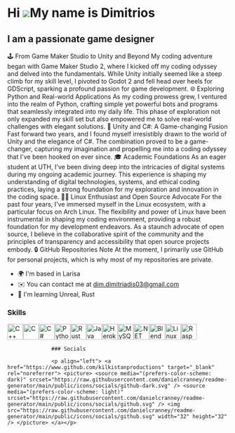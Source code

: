 Hi ![](https://user-images.githubusercontent.com/18350557/176309783-0785949b-9127-417c-8b55-ab5a4333674e.gif)My name is Dimitrios
=================================================================================================================================

I am a passionate game designer
-------------------------------

🕹️ From Game Maker Studio to Unity and Beyond My coding adventure began with Game Maker Studio 2, where I kicked off my coding odyssey and delved into the fundamentals. While Unity initially seemed like a steep climb for my skill level, I pivoted to Godot 2 and fell head over heels for GDScript, sparking a profound passion for game development. 🌐 Exploring Python and Real-world Applications As my coding prowess grew, I ventured into the realm of Python, crafting simple yet powerful bots and programs that seamlessly integrated into my daily life. This phase of exploration not only expanded my skill set but also empowered me to solve real-world challenges with elegant solutions. 🚀 Unity and C#: A Game-changing Fusion Fast forward two years, and I found myself irresistibly drawn to the world of Unity and the elegance of C#. The combination proved to be a game-changer, capturing my imagination and propelling me into a coding odyssey that I've been hooked on ever since. 🎓 Academic Foundations As an eager student at UTH, I've been diving deep into the intricacies of digital systems during my ongoing academic journey. This experience is shaping my understanding of digital technologies, systems, and ethical coding practices, laying a strong foundation for my exploration and innovation in the coding space. 👨‍💻 Linux Enthusiast and Open Source Advocate For the past four years, I've immersed myself in the Linux ecosystem, with a particular focus on Arch Linux. The flexibility and power of Linux have been instrumental in shaping my coding environment, providing a robust foundation for my development endeavors. As a staunch advocate of open source, I believe in the collaborative spirit of the community and the principles of transparency and accessibility that open source projects embody. 🔒 GitHub Repositories Note At the moment, I primarily use GitHub for personal projects, which is why most of my repositories are private.

*   🌍  I'm based in Larisa
*   ✉️  You can contact me at [dim.dimitriadis03@gmail.com](mailto:dim.dimitriadis03@gmail.com)
*   🧠  I'm learning Unreal, Rust

### Skills 
<p align="left">
<a href="https://docs.microsoft.com/en-us/cpp/?view=msvc-170" target="_blank" rel="noreferrer"><img src="https://raw.githubusercontent.com/danielcranney/readme-generator/main/public/icons/skills/cplusplus-colored.svg" width="36" height="36" alt="C++" /></a><a href="https://docs.microsoft.com/en-us/cpp/?view=msvc-170" target="_blank" rel="noreferrer"><img src="https://raw.githubusercontent.com/danielcranney/readme-generator/main/public/icons/skills/c-colored.svg" width="36" height="36" alt="C" /></a><a href="https://docs.microsoft.com/en-us/dotnet/csharp/" target="_blank" rel="noreferrer"><img src="https://raw.githubusercontent.com/danielcranney/readme-generator/main/public/icons/skills/csharp-colored.svg" width="36" height="36" alt="C#" /></a><a href="https://www.python.org/" target="_blank" rel="noreferrer"><img src="https://raw.githubusercontent.com/danielcranney/readme-generator/main/public/icons/skills/python-colored.svg" width="36" height="36" alt="Python" /></a><a href="https://www.rust-lang.org/" target="_blank" rel="noreferrer"><img src="https://raw.githubusercontent.com/danielcranney/readme-generator/main/public/icons/skills/rust-colored.svg" width="36" height="36" alt="Rust" /></a><a href="https://www.oracle.com/java/" target="_blank" rel="noreferrer"><img src="https://raw.githubusercontent.com/danielcranney/readme-generator/main/public/icons/skills/java-colored.svg" width="36" height="36" alt="Java" /></a><a href="https://www.heroku.com/" target="_blank" rel="noreferrer"><img src="https://raw.githubusercontent.com/danielcranney/readme-generator/main/public/icons/skills/heroku-colored.svg" width="36" height="36" alt="Heroku" /></a><a href="https://www.mysql.com/" target="_blank" rel="noreferrer"><img src="https://raw.githubusercontent.com/danielcranney/readme-generator/main/public/icons/skills/mysql-colored.svg" width="36" height="36" alt="MySQL" /></a><a href="https://dotnet.microsoft.com/en-us/" target="_blank" rel="noreferrer"><img src="https://raw.githubusercontent.com/danielcranney/readme-generator/main/public/icons/skills/dot-net-colored.svg" width="36" height="36" alt=".NET" /></a><a href="https://www.blender.org/" target="_blank" rel="noreferrer"><img src="https://raw.githubusercontent.com/danielcranney/readme-generator/main/public/icons/skills/blender-colored.svg" width="36" height="36" alt="Blender" /></a><a href="https://www.linux.org" target="_blank" rel="noreferrer"><img src="https://raw.githubusercontent.com/danielcranney/readme-generator/main/public/icons/skills/linux-colored.svg" width="36" height="36" alt="Linux" /></a><a href="https://www.raspberrypi.org/" target="_blank" rel="noreferrer"><img src="https://raw.githubusercontent.com/danielcranney/readme-generator/main/public/icons/skills/raspberrypi-colored.svg" width="36" height="36" alt="Raspberry Pi" /></a>
                    </p>
                    

                  ### Socials
                  
                  <p align="left"> <a href="https://www.github.com/kilkistanproductions" target="_blank" rel="noreferrer"> <picture> <source media="(prefers-color-scheme: dark)" srcset="https://raw.githubusercontent.com/danielcranney/readme-generator/main/public/icons/socials/github-dark.svg" /> <source media="(prefers-color-scheme: light)" srcset="https://raw.githubusercontent.com/danielcranney/readme-generator/main/public/icons/socials/github.svg" /> <img src="https://raw.githubusercontent.com/danielcranney/readme-generator/main/public/icons/socials/github.svg" width="32" height="32" /> </picture> </a></p>

